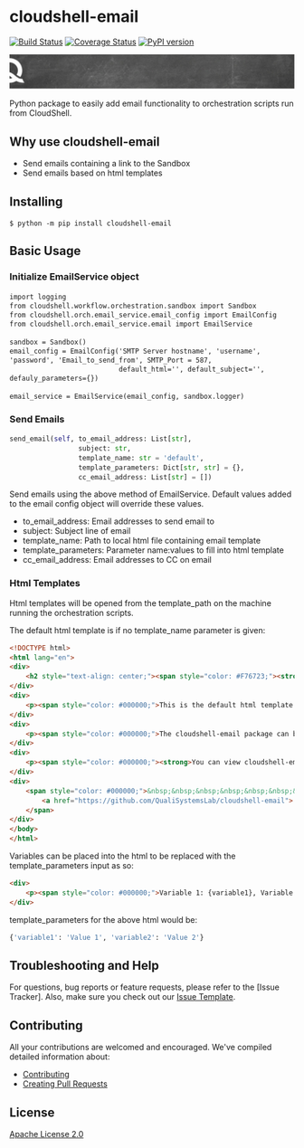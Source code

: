 # cloudshell-email

[![Build Status](https://travis-ci.org/QualiSystemsLab/cloudshell-email.svg?branch=master)](https://travis-ci.org/github/QualiSystemsLab/cloudshell-email)
[![Coverage Status](https://coveralls.io/repos/github/QualiSystemsLab/cloudshell-email/badge.svg?branch=master)](https://coveralls.io/github/QualiSystemsLab/cloudshell-email?branch=master)
[![PyPI version](https://badge.fury.io/py/cloudshell-email.svg)](https://badge.fury.io/py/cloudshell-email)

![quali](quali.png)

Python package to easily add email functionality to orchestration scripts run from CloudShell.

## Why use cloudshell-email
- Send emails containing a link to the Sandbox
- Send emails based on html templates

## Installing
    $ python -m pip install cloudshell-email

## Basic Usage
### Initialize EmailService object
```
import logging
from cloudshell.workflow.orchestration.sandbox import Sandbox
from cloudshell.orch.email_service.email_config import EmailConfig
from cloudshell.orch.email_service.email import EmailService

sandbox = Sandbox()
email_config = EmailConfig('SMTP Server hostname', 'username', 'password', 'Email_to_send_from', SMTP_Port = 587,
                           default_html='', default_subject='', defauly_parameters={})

email_service = EmailService(email_config, sandbox.logger)
```

### Send Emails
```python
send_email(self, to_email_address: List[str], 
                 subject: str,
                 template_name: str = 'default',
                 template_parameters: Dict[str, str] = {},
                 cc_email_address: List[str] = [])
```
Send emails using the above method of EmailService.
Default values added to the email config object will override these values.

- to_email_address: Email addresses to send email to
- subject: Subject line of email
- template_name: Path to local html file containing email template
- template_parameters: Parameter name:values to fill into html template
- cc_email_address: Email addresses to CC on email

### Html Templates
Html templates will be opened from the template_path on the machine running the orchestration scripts.

The default html template is if no template_name parameter is given:
```html
<!DOCTYPE html>
<html lang="en">
<div>
    <h2 style="text-align: center;"><span style="color: #F76723;"><strong>Welcome to cloudshell-email</strong></span></h2>
</div>
<div>
    <p><span style="color: #000000;">This is the default html template using the cloudshell-email package.</span></p>
</div>
<div>
    <p><span style="color: #000000;">The cloudshell-email package can be used to send emails to users from orchestration scripts.</span></p>
</div>
<div>
    <p><span style="color: #000000;"><strong>You can view cloudshell-email usage guide here:</strong></span></p>
</div>
<div>
    <span style="color: #000000;">&nbsp;&nbsp;&nbsp;&nbsp;&nbsp;&nbsp;&nbsp;&nbsp;&nbsp;&nbsp;&nbsp;&nbsp;&nbsp;&nbsp;&nbsp;
        <a href="https://github.com/QualiSystemsLab/cloudshell-email"> Github Repo </a>
    </span>
</div>
</body>
</html>
```

Variables can be placed into the html to be replaced with the template_parameters input as so:
```html
<div>
    <p><span style="color: #000000;">Variable 1: {variable1}, Variable 2: {variable2}.</span></p>
</div>
```

template_parameters for the above html would be:
```python
{'variable1': 'Value 1', 'variable2': 'Value 2'}
```

## Troubleshooting and Help

For questions, bug reports or feature requests, please refer to the [Issue Tracker]. Also, make sure you check out our [Issue Template](.github/issue_template.md).

## Contributing


All your contributions are welcomed and encouraged.  We've compiled detailed information about:

* [Contributing](.github/contributing.md)
* [Creating Pull Requests](.github/pull_request_template.md)


## License
[Apache License 2.0](https://github.com/QualiSystems/shellfoundry/blob/master/LICENSE)
